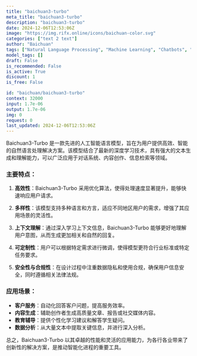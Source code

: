 ```yaml
---
title: "baichuan3-turbo"
meta_title: "baichuan3-turbo"
description: "baichuan3-turbo"
date: 2024-12-06T12:53:06Z
image: "https://img.rifx.online/icons/baichuan-color.svg"
categories: ["text 2 text"]
author: "Baichuan"
tags: ["Natural Language Processing", "Machine Learning", "Chatbots", "Data Science", "Technology/Web"]
model_tags: []
draft: False
is_recommended: False
is_active: True
discount: 1
is_free: False

id: "baichuan/baichuan3-turbo"
context: 32000
input: 1.7e-06
output: 1.7e-06
img: 0
request: 0
last_updated: 2024-12-06T12:53:06Z
---
```


Baichuan3-Turbo 是一款先进的人工智能语言模型，旨在为用户提供高效、智能的自然语言处理解决方案。该模型结合了最新的深度学习技术，具有强大的文本生成和理解能力，可以广泛应用于对话系统、内容创作、信息检索等领域。

### 主要特点：

1. **高效性**：Baichuan3-Turbo 采用优化算法，使得处理速度显著提升，能够快速响应用户请求。

2. **多样性**：该模型支持多种语言和方言，适应不同地区用户的需求，增强了其应用场景的灵活性。

3. **上下文理解**：通过深入学习上下文信息，Baichuan3-Turbo 能够更好地理解用户意图，从而生成更加相关和自然的回复。

4. **可定制性**：用户可以根据特定需求进行微调，使得模型更符合行业标准或特定任务要求。

5. **安全性与合规性**：在设计过程中注重数据隐私和使用合规，确保用户信息安全，同时遵循相关法律法规。

### 应用场景：

- **客户服务**：自动化回答客户问题，提高服务效率。
- **内容生成**：辅助创作者生成高质量文章、报告或社交媒体内容。
- **教育辅导**：提供个性化学习建议和解答学生疑问。
- **数据分析**：从大量文本中提取关键信息，并进行深入分析。

总之，Baichuan3-Turbo 以其卓越的性能和灵活的应用能力，为各行各业带来了创新性的解决方案，是推动智能化进程的重要工具。

